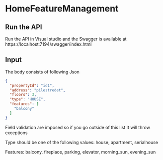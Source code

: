 # HomeFeatureManagement

## Run the API

Run the API in Visual studio and the Swagger is available at https://localhost:7194/swagger/index.html

## Input

The body consists of following Json

```json
{
  "propertyId": "id1",
  "address": "pilestredet",
  "floors": 3,
  "type": "HOUSE",
  "features": [
    "balcony"
  ]
}
```

Field validation are imposed so if you go outside of this list It will throw exceptions

Type should be one of the following values: house, apartment, serialhouse

Features: balcony, fireplace, parking, elevator, morning_sun, evening_sun






